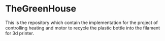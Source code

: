# TheGreenHouse
This is the repository which contain the implementation for the project of controlling heating and motor to recycle the plastic bottle into the filament for 3d printer.
